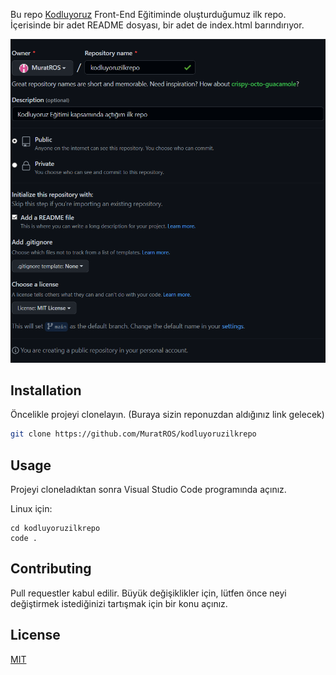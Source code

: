 Bu repo [Kodluyoruz](https://www.kodluyoruz.org) Front-End Eğitiminde oluşturduğumuz ilk repo. İçerisinde bir adet README dosyası, bir adet de index.html barındırıyor.

![alt text](figures\Screenshot_2.png)

## Installation

<p>Öncelikle projeyi clonelayın. (Buraya sizin reponuzdan aldığınız link gelecek)<p>

```bash
git clone https://github.com/MuratROS/kodluyoruzilkrepo
```

## Usage

<p>Projeyi cloneladıktan sonra Visual Studio Code programında açınız.

Linux için: <p>

```linux
cd kodluyoruzilkrepo
code .
```


## Contributing

<p>Pull requestler kabul edilir. Büyük değişiklikler için, lütfen önce neyi değiştirmek istediğinizi tartışmak için bir konu açınız.<p>

## License
[MIT](https://choosealicense.com/licenses/mit/)



